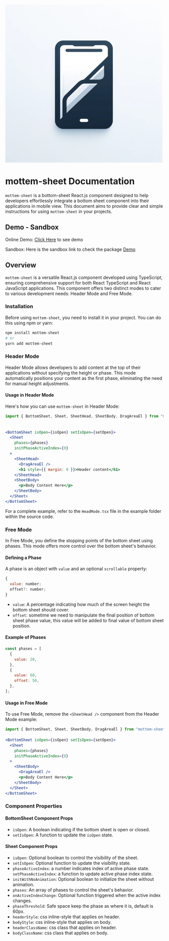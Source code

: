 <img alt="logo" src="./src/assets/logo.webp" width="500px">

# mottem-sheet Documentation

`mottem-sheet` is a bottom-sheet React.js component designed to help developers effortlessly integrate a bottom sheet component into their applications in mobile view. This document aims to provide clear and simple instructions for using `mottem-sheet` in your projects.


## Demo - Sandbox
Online Demo: [Click Here](https://mottem-sheet.vercel.app) to see demo

Sandbox: Here is the sandbox link to check the package [Demo](https://codesandbox.io/p/github/mhmd-sdghn/mottem-sheet/main?import=true&embed=1&file=%2F.codesandbox%2Ftasks.json)
## Overview

`mottem-sheet` is a versatile React.js component developed using TypeScript, ensuring comprehensive support for both React TypeScript and React JavaScript applications. This component offers two distinct modes to cater to various development needs: Header Mode and Free Mode.

### Installation

Before using `mottem-sheet`, you need to install it in your project. You can do this using npm or yarn:

```bash
npm install mottem-sheet
# or
yarn add mottem-sheet
```

### Header Mode

Header Mode allows developers to add content at the top of their applications without specifying the height or phase. This mode automatically positions your content as the first phase, eliminating the need for manual height adjustments.

#### Usage in Header Mode

Here's how you can use `mottem-sheet` in Header Mode:

```jsx
import { BottomSheet, Sheet, SheetHead, SheetBody, DragAreaEl } from "mottem-sheet";


<BottomSheet isOpen={isOpen} setIsOpen={setOpen}>
  <Sheet
    phases={phases}
    initPhaseActiveIndex={0}
  >
    <SheetHead>
      <DragAreaEl />
      <h1 style={{ margin: 0 }}>Header content</h1>
    </SheetHead>
    <SheetBody>
      <p>Body Content Here</p>
    </SheetBody>
  </Sheet>
</BottomSheet>
```

For a complete example, refer to the `HeadMode.tsx` file in the example folder within the source code.

### Free Mode

In Free Mode, you define the stopping points of the bottom sheet using phases. This mode offers more control over the bottom sheet's behavior.

#### Defining a Phase

A phase is an object with `value` and an optional `scrollable` property:

```js
{
  value: number;
  offset?: number;
}
```

- `value`: A percentage indicating how much of the screen height the bottom sheet should cover.
- `offset`: sometime we need to manipulate the final position of bottom sheet phase value, this value will be added to final value of bottom sheet position.

#### Example of Phases

```js
const phases = [
  {
    value: 20,
  },
  {
    value: 60,
    offset: 50,
  },
];
```

#### Usage in Free Mode

To use Free Mode, remove the `<SheetHead />` component from the Header Mode example:

```jsx
import { BottomSheet, Sheet, SheetBody, DragAreaEl } from "mottem-sheet";

<BottomSheet isOpen={isOpen} setIsOpen={setOpen}>
  <Sheet
    phases={phases}
    initPhaseActiveIndex={0}
  >
    <SheetBody>
      <DragAreaEl />
      <p>Body Content Here</p>
    </SheetBody>
  </Sheet>
</BottomSheet>
```

### Component Properties

#### BottomSheet Component Props

- `isOpen`: A boolean indicating if the bottom sheet is open or closed.
- `setIsOpen`: A function to update the `isOpen` state.

#### Sheet Component Props

- `isOpen`: Optional boolean to control the visibility of the sheet.
- `setIsOpen`: Optional function to update the visibility state.
- `phaseActiveIndex`: a number indicates index of active phase state.
  `setPhaseActiveIndex`: a function to update active phase index state.
- `initWithNoAnimation`: Optional boolean to initialize the sheet without animation.
- `phases`: An array of phases to control the sheet's behavior.
- `onActiveIndexChange`: Optional function triggered when the active index changes.
- `phaseThreshold`: Safe space keep the phase as where it is, default is 60px.
- `headerStyle`: css inline-style that applies on header.
- `bodyStyle`: css inline-style that applies on body.
- `headerClassName`: css class that applies on header.
- `bodyClassName`: css class that applies on body.
